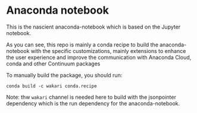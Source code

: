 # Anaconda notebook

This is the nascient anaconda-notebook which is based on the Jupyter notebook.

As you can see, this repo is mainly a conda recipe to build the anaconda-notebook
with the specific customizations, mainly extensions to enhance the user experience
and improve the communication with Anaconda Cloud, conda and other Continuum packages

To manually build the package, you should run:

`conda build -c wakari conda.recipe`

Note: thw `wakari` channel is needed here to build with the jsonpointer dependency
which is the run dependency for the anaconda-notebook.
